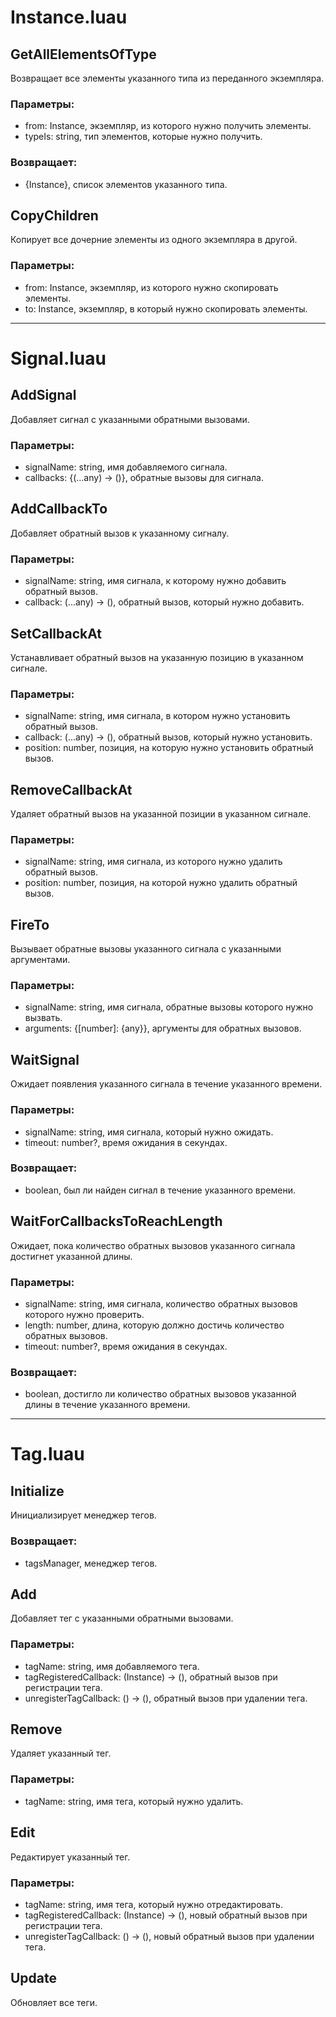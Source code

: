 # Instance.luau

## GetAllElementsOfType
Возвращает все элементы указанного типа из переданного экземпляра.
### Параметры:
- from: Instance, экземпляр, из которого нужно получить элементы.
- typeIs: string, тип элементов, которые нужно получить.
### Возвращает:
- {Instance}, список элементов указанного типа.

## CopyChildren
Копирует все дочерние элементы из одного экземпляра в другой.
### Параметры:
- from: Instance, экземпляр, из которого нужно скопировать элементы.
- to: Instance, экземпляр, в который нужно скопировать элементы.

----
# Signal.luau

## AddSignal
Добавляет сигнал с указанными обратными вызовами.
### Параметры:
- signalName: string, имя добавляемого сигнала.
- callbacks: {(...any) -> ()}, обратные вызовы для сигнала.

## AddCallbackTo
Добавляет обратный вызов к указанному сигналу.
### Параметры:
- signalName: string, имя сигнала, к которому нужно добавить обратный вызов.
- callback: (...any) -> (), обратный вызов, который нужно добавить.

## SetCallbackAt
Устанавливает обратный вызов на указанную позицию в указанном сигнале.
### Параметры:
- signalName: string, имя сигнала, в котором нужно установить обратный вызов.
- callback: (...any) -> (), обратный вызов, который нужно установить.
- position: number, позиция, на которую нужно установить обратный вызов.

## RemoveCallbackAt
Удаляет обратный вызов на указанной позиции в указанном сигнале.
### Параметры:
- signalName: string, имя сигнала, из которого нужно удалить обратный вызов.
- position: number, позиция, на которой нужно удалить обратный вызов.

## FireTo
Вызывает обратные вызовы указанного сигнала с указанными аргументами.
### Параметры:
- signalName: string, имя сигнала, обратные вызовы которого нужно вызвать.
- arguments: {[number]: {any}}, аргументы для обратных вызовов.

## WaitSignal
Ожидает появления указанного сигнала в течение указанного времени.
### Параметры:
- signalName: string, имя сигнала, который нужно ожидать.
- timeout: number?, время ожидания в секундах.
### Возвращает:
- boolean, был ли найден сигнал в течение указанного времени.

## WaitForCallbacksToReachLength
Ожидает, пока количество обратных вызовов указанного сигнала достигнет указанной длины.
### Параметры:
- signalName: string, имя сигнала, количество обратных вызовов которого нужно проверить.
- length: number, длина, которую должно достичь количество обратных вызовов.
- timeout: number?, время ожидания в секундах.
### Возвращает:
- boolean, достигло ли количество обратных вызовов указанной длины в течение указанного времени.

----
# Tag.luau

## Initialize
Инициализирует менеджер тегов.
### Возвращает:
- tagsManager, менеджер тегов.

## Add
Добавляет тег с указанными обратными вызовами.
### Параметры:
- tagName: string, имя добавляемого тега.
- tagRegisteredCallback: (Instance) -> (), обратный вызов при регистрации тега.
- unregisterTagCallback: () -> (), обратный вызов при удалении тега.

## Remove
Удаляет указанный тег.
### Параметры:
- tagName: string, имя тега, который нужно удалить.

## Edit
Редактирует указанный тег.
### Параметры:
- tagName: string, имя тега, который нужно отредактировать.
- tagRegisteredCallback: (Instance) -> (), новый обратный вызов при регистрации тега.
- unregisterTagCallback: () -> (), новый обратный вызов при удалении тега.

## Update
Обновляет все теги.
